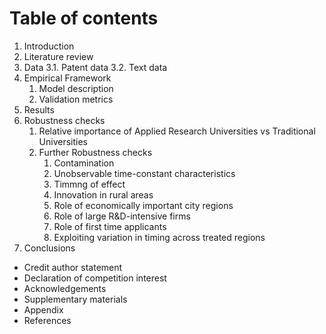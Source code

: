 # Table of contents

1. Introduction 
2. Literature review
3. Data
    3.1. Patent data
    3.2. Text data
4. Empirical Framework
    1. Model description
    2. Validation metrics
5. Results
6. Robustness checks
    1. Relative importance of Applied Research Universities vs Traditional Universities
    2. Further Robustness checks
        1. Contamination
        2. Unobservable time-constant characteristics
        3. Timmng of effect
        4. Innovation in rural areas
        5. Role of economically important city regions
        6. Role of large R&D-intensive firms
        7. Role of first time applicants
        8. Exploiting variation in timing across treated regions
7. Conclusions
* Credit author statement 
* Declaration of competition interest
* Acknowledgements
* Supplementary materials
* Appendix
* References
